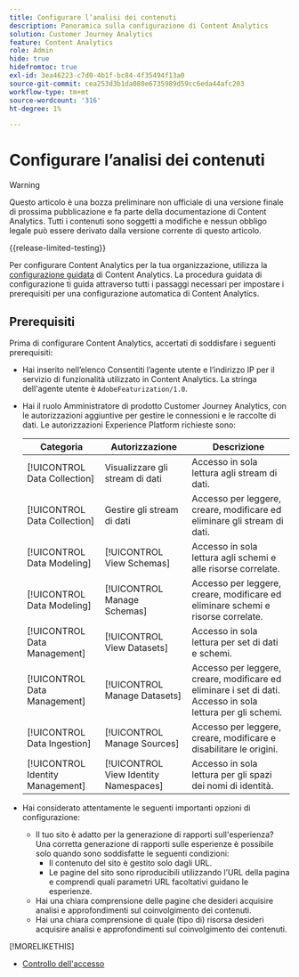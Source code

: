 ```yaml
---
title: Configurare l’analisi dei contenuti
description: Panoramica sulla configurazione di Content Analytics
solution: Customer Journey Analytics
feature: Content Analytics
role: Admin
hide: true
hidefromtoc: true
exl-id: 3ea46223-c7d0-4b1f-bc84-4f35494f13a0
source-git-commit: cea253d3b1da080e6735989d59cc6eda44afc203
workflow-type: tm+mt
source-wordcount: '316'
ht-degree: 1%

---
```


# Configurare l’analisi dei contenuti

>[!WARNING]
>
>Questo articolo è una bozza preliminare non ufficiale di una versione finale di prossima pubblicazione e fa parte della documentazione di Content Analytics. Tutti i contenuti sono soggetti a modifiche e nessun obbligo legale può essere derivato dalla versione corrente di questo articolo.
>

{{release-limited-testing}}


Per configurare Content Analytics per la tua organizzazione, utilizza la [configurazione guidata](guided.md) di Content Analytics. La procedura guidata di configurazione ti guida attraverso tutti i passaggi necessari per impostare i prerequisiti per una configurazione automatica di Content Analytics.

## Prerequisiti

Prima di configurare Content Analytics, accertati di soddisfare i seguenti prerequisiti:

* Hai inserito nell’elenco Consentiti l’agente utente e l’indirizzo IP per il servizio di funzionalità utilizzato in Content Analytics. La stringa dell&#39;agente utente è `AdobeFeaturization/1.0`.
* Hai il ruolo Amministratore di prodotto Customer Journey Analytics, con le autorizzazioni aggiuntive per gestire le connessioni e le raccolte di dati. Le autorizzazioni Experience Platform richieste sono:

  | Categoria | Autorizzazione | Descrizione |
  |---|---|---|
  | [!UICONTROL Data Collection] | Visualizzare gli stream di dati | Accesso in sola lettura agli stream di dati. |
  | [!UICONTROL Data Collection] | Gestire gli stream di dati | Accesso per leggere, creare, modificare ed eliminare gli stream di dati. |
  | [!UICONTROL Data Modeling] | [!UICONTROL View Schemas] | Accesso in sola lettura agli schemi e alle risorse correlate. |
  | [!UICONTROL Data Modeling] | [!UICONTROL Manage Schemas] | Accesso per leggere, creare, modificare ed eliminare schemi e risorse correlate. |
  | [!UICONTROL Data Management] | [!UICONTROL View Datasets] | Accesso in sola lettura per set di dati e schemi. |
  | [!UICONTROL Data Management] | [!UICONTROL Manage Datasets] | Accesso per leggere, creare, modificare ed eliminare i set di dati. Accesso in sola lettura per gli schemi. |
  | [!UICONTROL Data Ingestion] | [!UICONTROL Manage Sources] | Accesso per leggere, creare, modificare e disabilitare le origini. |
  | [!UICONTROL Identity Management] | [!UICONTROL View Identity Namespaces] | Accesso in sola lettura per gli spazi dei nomi di identità. |

* Hai considerato attentamente le seguenti importanti opzioni di configurazione:

   * Il tuo sito è adatto per la generazione di rapporti sull&#39;esperienza? Una corretta generazione di rapporti sulle esperienze è possibile solo quando sono soddisfatte le seguenti condizioni:
      * Il contenuto del sito è gestito solo dagli URL.
      * Le pagine del sito sono riproducibili utilizzando l’URL della pagina e comprendi quali parametri URL facoltativi guidano le esperienze.
   * Hai una chiara comprensione delle pagine che desideri acquisire analisi e approfondimenti sul coinvolgimento dei contenuti.
   * Hai una chiara comprensione di quale (tipo di) risorsa desideri acquisire analisi e approfondimenti sul coinvolgimento dei contenuti.


>>
[!MORELIKETHIS]
>>
* [Controllo dell&#39;accesso](/help/technotes/access-control.md)
>


